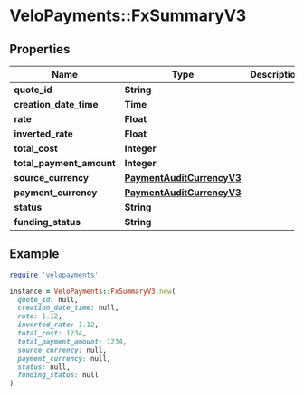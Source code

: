 # VeloPayments::FxSummaryV3

## Properties

| Name | Type | Description | Notes |
| ---- | ---- | ----------- | ----- |
| **quote_id** | **String** |  |  |
| **creation_date_time** | **Time** |  |  |
| **rate** | **Float** |  |  |
| **inverted_rate** | **Float** |  |  |
| **total_cost** | **Integer** |  |  |
| **total_payment_amount** | **Integer** |  |  |
| **source_currency** | [**PaymentAuditCurrencyV3**](PaymentAuditCurrencyV3.md) |  | [optional] |
| **payment_currency** | [**PaymentAuditCurrencyV3**](PaymentAuditCurrencyV3.md) |  | [optional] |
| **status** | **String** |  |  |
| **funding_status** | **String** |  |  |

## Example

```ruby
require 'velopayments'

instance = VeloPayments::FxSummaryV3.new(
  quote_id: null,
  creation_date_time: null,
  rate: 1.12,
  inverted_rate: 1.12,
  total_cost: 1234,
  total_payment_amount: 1234,
  source_currency: null,
  payment_currency: null,
  status: null,
  funding_status: null
)
```

